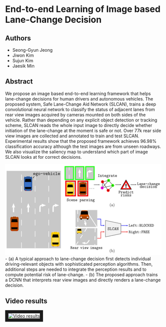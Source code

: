 # End-to-end Learning of Image based Lane-Change Decision

## Authors
  - Seong-Gyun Jeong
  - Jiwon Kim
  - Sujun Kim
  - Jaesik Min

## Abstract
  We propose an image based end-to-end learning framework that helps lane-change decisions for human drivers and autonomous vehicles. The proposed system, Safe Lane-Change Aid Network (SLCAN), trains a deep convolutional neural network to classify the status of adjacent lanes from rear view images acquired by cameras mounted on both sides of the vehicle. Rather than depending on any explicit object detection or tracking scheme, SLCAN reads the whole input image to directly decide whether initiation of the lane-change at the moment is safe or not. Over 77k rear side view images are collected and annotated to train and test SLCAN. Experimental results show that the proposed framework achieves 96.98\% classification accuracy although the test images are from unseen roadways. We also visualize the saliency map to understand which part of image SLCAN looks at for correct decisions.

<img src="overview.jpg" width="640" />  
  - (a) A typical approach to lane-change decision first detects individual driving-relevant objects with sophisticated perception algorithms. Then, additional steps are needed to integrate the perception results and to compute potential risk of lane-change. 
  - (b) The proposed approach trains a DCNN that interprets rear view images and directly renders a lane-change decision.


## Video results
<a href="http://www.youtube.com/watch?feature=player_embedded&v=d5xJSw6qSpo
" target="_blank"><img src="http://img.youtube.com/vi/d5xJSw6qSpo/0.jpg" 
alt="Video results" width="480" height="360" border="10" /></a>
